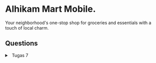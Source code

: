 # Alhikam Mart Mobile.
Your neighborhood's one-stop shop for groceries and essentials with a touch of local charm.
## Questions
<details>
<summary>&ensp;Tugas 7</summary>

#### 1. Apa perbedaan utama antara stateless dan stateful widget dalam konteks pengembangan aplikasi Flutter?
- Stateless Widget:
    - Stateless widget adalah jenis widget yang tidak memiliki data berubah (state) di dalamnya. Ini berarti tampilan widget ini tetap konstan dan tidak berubah sepanjang siklus hidupnya.
    - Stateless widget umumnya digunakan untuk tampilan yang tidak memerlukan perubahan data atau interaksi pengguna yang kompleks.
    - Ketika menggunakan stateless widget, setiap kali ingin memperbarui tampilan, kita harus membuat widget baru dengan properti yang berbeda.
- Stateful Widget:
    - Stateful widget adalah jenis widget yang memiliki data yang dapat berubah (state) di dalamnya. Data ini dapat diperbarui selama siklus hidup widget.
    - Stateful widget umumnya digunakan untuk tampilan yang memerlukan pembaruan data atau interaksi pengguna yang kompleks, seperti formulir atau daftar item yang dapat digulir.
    - Ketika data di dalam stateful widget berubah, widget tersebut dapat membangun kembali tampilan secara otomatis.

#### 2. Sebutkan seluruh widget yang kamu gunakan untuk menyelesaikan tugas ini dan jelaskan fungsinya masing-masing.
- **Scaffold**: Scaffold adalah widget yang digunakan sebagai kerangka dasar untuk halaman aplikasi. Ia mengatur elemen-elemen seperti AppBar dan body, membuat tata letak umum untuk halaman.

- **AppBar**: AppBar adalah bagian atas halaman yang menampilkan judul aplikasi. Ini memberikan ruang untuk menampilkan judul aplikasi dan ikon lainnya.

- **SingleChildScrollView**: SingleChildScrollView adalah widget yang digunakan untuk membuat halaman dapat digulir. Ini berguna ketika konten halaman melebihi ukuran layar sehingga pengguna dapat menggulir ke bawah untuk melihat lebih banyak konten.

- **Padding**: Padding adalah widget yang digunakan untuk menambahkan ruang kosong (padding) di sekitar elemen-elemen dalam tata letak. Ini membantu dalam mengatur jarak antara elemen-elemen.

- **Column**: Column adalah widget yang digunakan untuk menata elemen-elemen secara vertikal. Ini memungkinkan penempatan beberapa widget dalam satu kolom.

- **GridView.count**: GridView adalah widget yang digunakan untuk menampilkan elemen dalam bentuk grid. Dalam kasus ini, GridView.count digunakan untuk membuat grid dengan jumlah kolom yang tetap.

- **InkWell**: InkWell adalah widget yang digunakan untuk membuat area yang responsif terhadap sentuhan pengguna. Ketika digunakan dalam tampilan item, ini memungkinkan item tersebut merespons ketika diklik.

- **Material**: Material adalah widget yang digunakan untuk memberikan latar belakang berwarna pada tampilan item dalam bentuk kartu.

- **SnackBar**: SnackBar adalah widget yang digunakan untuk menampilkan pesan singkat kepada pengguna ketika sesuatu terjadi, seperti ketika salah satu item di klik. Ini memberikan umpan balik singkat kepada pengguna.

- **Text**: Text adalah widget yang digunakan untuk menampilkan teks. Dalam aplikasi ini, digunakan untuk menampilkan judul dan nama item.

- **Icon**: Widget Icon digunakan untuk menampilkan ikon pada tampilan item di dalam grid. Ikon ini dapat bervariasi sesuai dengan item yang direpresentasikan. 
#### 3. Step by Step
- Buat file baru bernama `menu.dart` dalam direktori `alhikam_mart_mobile/lib` dan pindahkan kode class `MyHomePage` ke file `menu.dart`.

- Tambahkan import `package:alhikam_mart_mobile/menu.dart` di awal file `main.dart` untuk mengatasi masalah class MyHomePage yang dipindahkan.

- Mengubah widget halaman menu dari **stateful** menjadi **stateless** dengan menghapus parameter title pada `MyHomePage` di `menu.dart` dan menghapus fungsi `State`.

- Menambahkan class `ShopItem` dengan atribut nama, icon, dan color agar nantinya memungkinkan implementasi warna yang berbeda tiap card. **(Bonus)**

- Menambahkan daftar menu dalam bentuk list `ShopItem` di `menu.dart`.

- Menambahkan kode untuk menampilkan teks dan card yang mewakili barang-barang yang dijual di dalam method build di `menu.dart`.

- Membuat widget stateless baru dengan nama `ShopCard` untuk menampilkan setiap card barang di dalam grid layout.

- Mengimplementasikan tampilan card dengan ikon dan teks, serta menambahkan fungsi onTap untuk menampilkan `SnackBar` ketika card di-tap.

</details>
